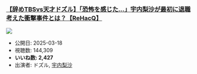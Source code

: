 ### [【辞めTBSvs天才ドズル】「恐怖を感じた…」宇内梨沙が最初に退職考えた衝撃事件とは？【ReHacQ】](https://www.youtube.com/watch?v=txVcapF766Q)
[![](https://img.youtube.com/vi/txVcapF766Q/sddefault.jpg)](https://www.youtube.com/watch?v=txVcapF766Q)
-   公開日: 2025-03-18
-   視聴数: 144,309
-   **いいね数: 2,427**
-   出演者: ドズル, [宇内梨沙](/rehacq_fan/people/宇内梨沙 "wikilink")
